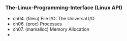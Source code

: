 ### The-Linux-Programming-Interface (Linux API)

- ch04. (fileio) File I/O: The Universal I/O
- ch06. (proc) Processes
- ch07. (mamalloc) Memory Allocation
- 